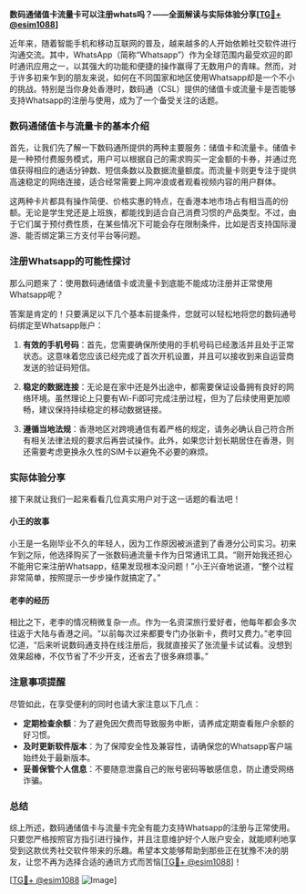 **数码通储值卡流量卡可以注册whats吗？——全面解读与实际体验分享[[TG💪+ @esim1088](https://t.me/s/esim1088)]**

近年来，随着智能手机和移动互联网的普及，越来越多的人开始依赖社交软件进行沟通交流。其中，WhatsApp（简称“Whatsapp”）作为全球范围内最受欢迎的即时通讯应用之一，以其强大的功能和便捷的操作赢得了无数用户的青睐。然而，对于许多初来乍到的朋友来说，如何在不同国家和地区使用Whatsapp却是一个不小的挑战。特别是当你身处香港时，数码通（CSL）提供的储值卡或流量卡是否能够支持Whatsapp的注册与使用，成为了一个备受关注的话题。

### 数码通储值卡与流量卡的基本介绍

首先，让我们先了解一下数码通所提供的两种主要服务：储值卡和流量卡。储值卡是一种预付费服务模式，用户可以根据自己的需求购买一定金额的卡券，并通过充值获得相应的通话分钟数、短信条数以及数据流量额度。而流量卡则更专注于提供高速稳定的网络连接，适合经常需要上网冲浪或者观看视频内容的用户群体。

这两种卡片都具有操作简便、价格实惠的特点，在香港本地市场占有相当高的份额。无论是学生党还是上班族，都能找到适合自己消费习惯的产品类型。不过，由于它们属于预付费性质，在某些情况下可能会存在限制条件，比如是否支持国际漫游、能否绑定第三方支付平台等问题。

### 注册Whatsapp的可能性探讨

那么问题来了：使用数码通储值卡或流量卡到底能不能成功注册并正常使用Whatsapp呢？

答案是肯定的！只要满足以下几个基本前提条件，您就可以轻松地将您的数码通号码绑定至Whatsapp账户：

1. **有效的手机号码**：首先，您需要确保所使用的手机号码已经激活并且处于正常状态。这意味着您应该已经完成了首次开机设置，并且可以接收到来自运营商发送的验证码短信。
   
2. **稳定的数据连接**：无论是在家中还是外出途中，都需要保证设备拥有良好的网络环境。虽然理论上只要有Wi-Fi即可完成注册过程，但为了后续使用更加顺畅，建议保持持续稳定的移动数据链接。

3. **遵循当地法规**：香港地区对跨境通信有着严格的规定，请务必确认自己符合所有相关法律法规的要求后再尝试操作。此外，如果您计划长期居住在香港，则还需要考虑更换永久性的SIM卡以避免不必要的麻烦。

### 实际体验分享

接下来就让我们一起来看看几位真实用户对于这一话题的看法吧！

#### 小王的故事
小王是一名刚毕业不久的年轻人，因为工作原因被派遣到了香港分公司实习。初来乍到之际，他选择购买了一张数码通流量卡作为日常通讯工具。“刚开始我还担心不能用它来注册Whatsapp，结果发现根本没问题！”小王兴奋地说道，“整个过程非常简单，按照提示一步步操作就搞定了。”

#### 老李的经历
相比之下，老李的情况稍微复杂一点。作为一名资深旅行爱好者，他每年都会多次往返于大陆与香港之间。“以前每次过来都要专门办张新卡，费时又费力。”老李回忆道，“后来听说数码通支持在线注册后，我就直接买了张流量卡试试看。没想到效果超棒，不仅节省了不少开支，还省去了很多麻烦事。”

### 注意事项提醒

尽管如此，在享受便利的同时也请大家注意以下几点：

- **定期检查余额**：为了避免因欠费而导致服务中断，请养成定期查看账户余额的好习惯。
- **及时更新软件版本**：为了保障安全性及兼容性，请确保您的Whatsapp客户端始终处于最新版本。
- **妥善保管个人信息**：不要随意泄露自己的账号密码等敏感信息，防止遭受网络诈骗。

### 总结

综上所述，数码通储值卡与流量卡完全有能力支持Whatsapp的注册与正常使用。只要您严格按照官方指引进行操作，并且注意维护好个人账户安全，就能顺利地享受到这款优秀社交软件带来的乐趣。希望本文能够帮助到那些正在犹豫不决的朋友，让您不再为选择合适的通讯方式而苦恼[[TG💪+ @esim1088](https://t.me/s/esim1088)]！

[[TG💪+ @esim1088](https://t.me/s/esim1088) ![Image](https://i.postimg.cc/4NQfJmqS/Snipaste-2025-05-13-00-14-12.png)]